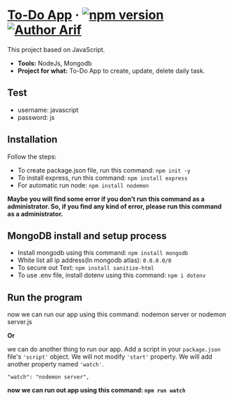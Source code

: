 # [To-Do App](https://todo-app-arif.herokuapp.com/) &middot; [![npm version](https://img.shields.io/npm/v/react.svg?style=flat)](https://www.npmjs.com/package/react) [![Author Arif](https://img.shields.io/badge/Author-Arif-%3C%3E)](https://www.facebook.com/ProArif0)



This project based on JavaScript.

* **Tools:** NodeJs, Mongodb
* **Project for what:** To-Do App to create, update, delete daily task.

## Test
  * username: javascript
  * password: js

## Installation

Follow the steps:

* To create package.json file, run this command:  `npm init -y`
* To install express, run this command:  `npm install express`
* For automatic run node:  `npm install nodemon`

**Maybe you will find some error if you don't run this command as a administrator. So, if you find any kind of error, please run this command as a administrator.**

## MongoDB install and setup process

* Install mongodb using this command:  `npm install mongodb`
* White list all ip address(In mongodb atlas): `0.0.0.0/0`
* To secure out Text: `npm install sanitize-html`
* To use .env file, install dotenv using this command: `npm i dotenv`


## Run the program

now we can run our app using this command:
nodemon server or nodemon server.js

**Or**

we can do another thing to run our app.
Add a script in your `package.json` file's `'script'` object.
We will not modify `'start'` property. We will add another property named `'watch'`.

`"watch": "nodemon server",`

**now we can run out app using this command:  `npm run watch`**
